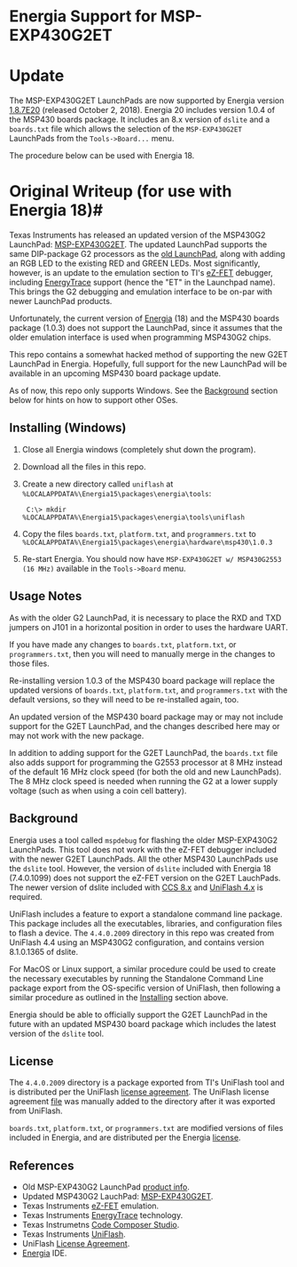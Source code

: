 Energia Support for MSP-EXP430G2ET
==================================

# Update #
The MSP-EXP430G2ET LaunchPads are now supported by Energia version [1.8.7E20][11] (released October 2, 2018). Energia 20 includes version 1.0.4 of the MSP430 boards package. It includes an 8.x version of `dslite` and a `boards.txt` file which allows the selection of the `MSP-EXP430G2ET` LaunchPads from the `Tools->Board...` menu.  

The procedure below can be used with Energia 18.


# Original Writeup (for use with Energia 18)#

Texas Instruments has released an updated version of the MSP430G2 LaunchPad: [MSP-EXP430G2ET][2]. The updated LaunchPad supports the same DIP-package G2 processors as the [old LaunchPad][1], along with adding an RGB LED to the existing RED and GREEN LEDs. Most significantly, however, is an update to the emulation section to TI's [eZ-FET][3] debugger, including [EnergyTrace][4] support (hence the "ET" in the Launchpad name). This brings the G2 debugging and emulation interface to be on-par with newer LaunchPad products.

Unfortunately, the current version of [Energia][8] (18) and the MSP430 boards package (1.0.3) does not support the LaunchPad, since it assumes that the older emulation interface is used when programming MSP430G2 chips.

This repo contains a somewhat hacked method of supporting the new G2ET LaunchPad in Energia. Hopefully, full support for the new LaunchPad will be available in an upcoming MSP430 board package update.

As of now, this repo only supports Windows. See the [Background](#background) section below for hints on how to support other OSes.

Installing (Windows)
--------------------

1. Close all Energia windows (completely shut down the program).

2. Download all the files in this repo.

3. Create a new directory called `uniflash` at `%LOCALAPPDATA%\Energia15\packages\energia\tools`:

        C:\> mkdir %LOCALAPPDATA%\Energia15\packages\energia\tools\uniflash

4. Copy the files `boards.txt`, `platform.txt`, and `programmers.txt` to `%LOCALAPPDATA%\Energia15\packages\energia\hardware\msp430\1.0.3`

5. Re-start Energia. You should now have `MSP-EXP430G2ET w/ MSP430G2553 (16 MHz)` available in the `Tools->Board` menu.

Usage Notes
-----------

As with the older G2 LaunchPad, it is necessary to place the RXD and TXD jumpers on J101 in a horizontal position in order to uses the hardware UART.

If you have made any changes to `boards.txt`, `platform.txt`, or `programmers.txt`, then you will need to manually merge in the changes to those files.

Re-installing version 1.0.3 of the MSP430 board package will replace the updated versions of `boards.txt`, `platform.txt`, and `programmers.txt` with the default versions, so they will need to be re-installed again, too.

An updated version of the MSP430 board package may or may not include support for the G2ET LaunchPad, and the changes described here may or may not work with the new package.

In addition to adding support for the G2ET LaunchPad, the `boards.txt` file also adds support for programming the G2553 processor at 8 MHz instead of the default 16 MHz clock speed (for both the old and new LaunchPads). The 8 MHz clock speed is needed when running the G2 at a lower supply voltage (such as when using a coin cell battery).

Background
----------

Energia uses a tool called `mspdebug` for flashing the older MSP-EXP430G2 LaunchPads. This tool does not work with the eZ-FET debugger included with the newer G2ET LaunchPads. All the other MSP430 LaunchPads use the `dslite` tool. However, the version of `dslite` included with Energia 18 (7.4.0.1099) does not support the eZ-FET version on the G2ET LauchPads. The newer version of dslite  included with [CCS 8.x][5] and [UniFlash 4.x][6] is required.

UniFlash includes a feature to export a standalone command line package. This package includes all the executables, libraries, and configuration files to flash a device. The `4.4.0.2009` directory in this repo was created from UniFlash 4.4 using an MSP430G2 configuration, and contains version 8.1.0.1365 of dslite.

For MacOS or Linux support, a similar procedure could be used to create the necessary executables by running the Standalone Command Line package export from the OS-specific version of UniFlash, then following a similar procedure as outlined in the [Installing](#installing-windows) section above.

Energia should be able to officially support the G2ET LaunchPad in the future with an updated MSP430 board package which includes the latest version of the `dslite` tool.

License
-------

The `4.4.0.2009` directory is a package exported from TI's UniFlash tool and is distributed per the UniFlash [license agreement][7]. The UniFlash license agreement [file][9] was manually added to the directory after it was exported from UniFlash.

`boards.txt`, `platform.txt`, or `programmers.txt` are modified versions of files included in Energia, and are distributed per the Energia [license][10].

References
----------

+ Old MSP-EXP430G2 LaunchPad [product info][1].
+ Updated MSP430G2 LauchPad: [MSP-EXP430G2ET][2].
+ Texas Instruments [eZ-FET][3] emulation.
+ Texas Instruments [EnergyTrace][4] technology.
+ Texas Instrumetns [Code Composer Studio][5].
+ Texas Instruments [UniFlash][6].
+ UniFlash [License Agreement][7].
+ [Energia][8] IDE.


[1]: http://www.ti.com/tool/MSP-EXP430G2
[2]: http://www.ti.com/tool/msp-exp430g2et
[3]: http://www.ti.com/lit/slau647
[4]: http://www.ti.com/tool/energytrace
[5]: http://www.ti.com/tool/CCSTUDIO
[6]: http://www.ti.com/tool/UNIFLASH
[7]: http://processors.wiki.ti.com/index.php/File:Uniflash_v4_license.zip
[8]: http://energia.nu/
[9]: ./4.4.0.2009/license.txt
[10]: https://github.com/robertinant/EnergiaNG/blob/master/license.txt
[11]: http://energia.nu/download/
